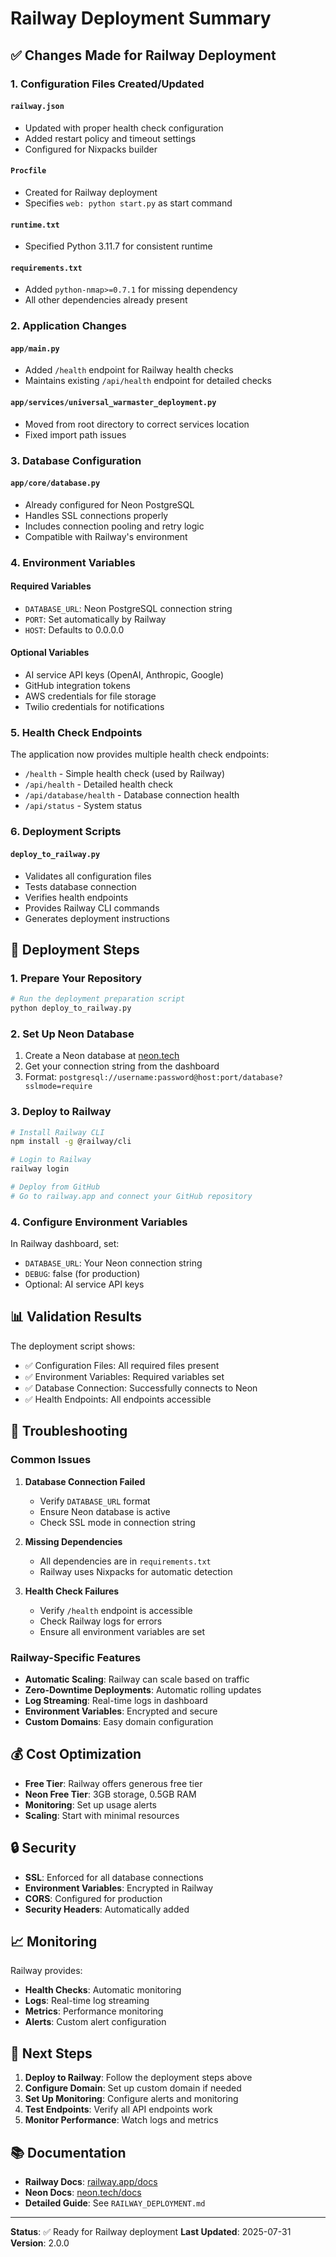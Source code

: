 # Railway Deployment Summary

## ✅ Changes Made for Railway Deployment

### 1. Configuration Files Created/Updated

#### `railway.json`
- Updated with proper health check configuration
- Added restart policy and timeout settings
- Configured for Nixpacks builder

#### `Procfile`
- Created for Railway deployment
- Specifies `web: python start.py` as start command

#### `runtime.txt`
- Specified Python 3.11.7 for consistent runtime

#### `requirements.txt`
- Added `python-nmap>=0.7.1` for missing dependency
- All other dependencies already present

### 2. Application Changes

#### `app/main.py`
- Added `/health` endpoint for Railway health checks
- Maintains existing `/api/health` endpoint for detailed checks

#### `app/services/universal_warmaster_deployment.py`
- Moved from root directory to correct services location
- Fixed import path issues

### 3. Database Configuration

#### `app/core/database.py`
- Already configured for Neon PostgreSQL
- Handles SSL connections properly
- Includes connection pooling and retry logic
- Compatible with Railway's environment

### 4. Environment Variables

#### Required Variables
- `DATABASE_URL`: Neon PostgreSQL connection string
- `PORT`: Set automatically by Railway
- `HOST`: Defaults to 0.0.0.0

#### Optional Variables
- AI service API keys (OpenAI, Anthropic, Google)
- GitHub integration tokens
- AWS credentials for file storage
- Twilio credentials for notifications

### 5. Health Check Endpoints

The application now provides multiple health check endpoints:

- `/health` - Simple health check (used by Railway)
- `/api/health` - Detailed health check
- `/api/database/health` - Database connection health
- `/api/status` - System status

### 6. Deployment Scripts

#### `deploy_to_railway.py`
- Validates all configuration files
- Tests database connection
- Verifies health endpoints
- Provides Railway CLI commands
- Generates deployment instructions

## 🚀 Deployment Steps

### 1. Prepare Your Repository
```bash
# Run the deployment preparation script
python deploy_to_railway.py
```

### 2. Set Up Neon Database
1. Create a Neon database at [neon.tech](https://neon.tech)
2. Get your connection string from the dashboard
3. Format: `postgresql://username:password@host:port/database?sslmode=require`

### 3. Deploy to Railway
```bash
# Install Railway CLI
npm install -g @railway/cli

# Login to Railway
railway login

# Deploy from GitHub
# Go to railway.app and connect your GitHub repository
```

### 4. Configure Environment Variables
In Railway dashboard, set:
- `DATABASE_URL`: Your Neon connection string
- `DEBUG`: false (for production)
- Optional: AI service API keys

## 📊 Validation Results

The deployment script shows:
- ✅ Configuration Files: All required files present
- ✅ Environment Variables: Required variables set
- ✅ Database Connection: Successfully connects to Neon
- ✅ Health Endpoints: All endpoints accessible

## 🔧 Troubleshooting

### Common Issues

1. **Database Connection Failed**
   - Verify `DATABASE_URL` format
   - Ensure Neon database is active
   - Check SSL mode in connection string

2. **Missing Dependencies**
   - All dependencies are in `requirements.txt`
   - Railway uses Nixpacks for automatic detection

3. **Health Check Failures**
   - Verify `/health` endpoint is accessible
   - Check Railway logs for errors
   - Ensure all environment variables are set

### Railway-Specific Features

- **Automatic Scaling**: Railway can scale based on traffic
- **Zero-Downtime Deployments**: Automatic rolling updates
- **Log Streaming**: Real-time logs in dashboard
- **Environment Variables**: Encrypted and secure
- **Custom Domains**: Easy domain configuration

## 💰 Cost Optimization

- **Free Tier**: Railway offers generous free tier
- **Neon Free Tier**: 3GB storage, 0.5GB RAM
- **Monitoring**: Set up usage alerts
- **Scaling**: Start with minimal resources

## 🔒 Security

- **SSL**: Enforced for all database connections
- **Environment Variables**: Encrypted in Railway
- **CORS**: Configured for production
- **Security Headers**: Automatically added

## 📈 Monitoring

Railway provides:
- **Health Checks**: Automatic monitoring
- **Logs**: Real-time log streaming
- **Metrics**: Performance monitoring
- **Alerts**: Custom alert configuration

## 🎯 Next Steps

1. **Deploy to Railway**: Follow the deployment steps above
2. **Configure Domain**: Set up custom domain if needed
3. **Set Up Monitoring**: Configure alerts and monitoring
4. **Test Endpoints**: Verify all API endpoints work
5. **Monitor Performance**: Watch logs and metrics

## 📚 Documentation

- **Railway Docs**: [railway.app/docs](https://railway.app/docs)
- **Neon Docs**: [neon.tech/docs](https://neon.tech/docs)
- **Detailed Guide**: See `RAILWAY_DEPLOYMENT.md`

---

**Status**: ✅ Ready for Railway deployment
**Last Updated**: 2025-07-31
**Version**: 2.0.0 
